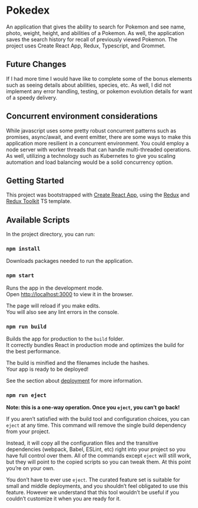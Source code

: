 # Pokedex

An application that gives the ability to search for Pokemon and see name, photo, weight, height, and abilities of a Pokemon. As well, the application saves the search history for recall of previously viewed Pokemon. The project uses Create React App, Redux, Typescript, and Grommet. 


## Future Changes 

If I had more time I would have like to complete some of the bonus elements such as seeing details about abilities, species, etc. As well, I did not implement any error handling, testing, or pokemon evolution details for want of a speedy delivery.

## Concurrent environment considerations

While javascript uses some pretty robust concurrent patterns such as promises, async/await, and event emitter, there are some ways to make this application more resilient in a concurrent environment. You could employ a node server with worker threads that can handle multi-threaded operations. As well, utilizing a technology such as Kubernetes to give you scaling automation and load balancing would be a solid concurrency option.

## Getting Started 

This project was bootstrapped with [Create React App](https://github.com/facebook/create-react-app), using the [Redux](https://redux.js.org/) and [Redux Toolkit](https://redux-toolkit.js.org/) TS template.

## Available Scripts

In the project directory, you can run:

### `npm install`
Downloads packages needed to run the application.

### `npm start`

Runs the app in the development mode.\
Open [http://localhost:3000](http://localhost:3000) to view it in the browser.

The page will reload if you make edits.\
You will also see any lint errors in the console.


### `npm run build`

Builds the app for production to the `build` folder.\
It correctly bundles React in production mode and optimizes the build for the best performance.

The build is minified and the filenames include the hashes.\
Your app is ready to be deployed!

See the section about [deployment](https://facebook.github.io/create-react-app/docs/deployment) for more information.

### `npm run eject`

**Note: this is a one-way operation. Once you `eject`, you can’t go back!**

If you aren’t satisfied with the build tool and configuration choices, you can `eject` at any time. This command will remove the single build dependency from your project.

Instead, it will copy all the configuration files and the transitive dependencies (webpack, Babel, ESLint, etc) right into your project so you have full control over them. All of the commands except `eject` will still work, but they will point to the copied scripts so you can tweak them. At this point you’re on your own.

You don’t have to ever use `eject`. The curated feature set is suitable for small and middle deployments, and you shouldn’t feel obligated to use this feature. However we understand that this tool wouldn’t be useful if you couldn’t customize it when you are ready for it.

